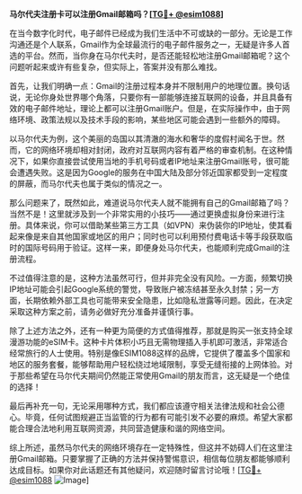 **马尔代夫注册卡可以注册Gmail邮箱吗？[[TG💪+ @esim1088](https://t.me/s/esim1088)]**

在当今数字化时代，电子邮件已经成为我们生活中不可或缺的一部分。无论是工作沟通还是个人联系，Gmail作为全球最流行的电子邮件服务之一，无疑是许多人首选的平台。然而，当你身在马尔代夫时，是否还能轻松地注册Gmail邮箱呢？这个问题听起来或许有些复杂，但实际上，答案并没有那么难找。

首先，让我们明确一点：Gmail的注册过程本身并不限制用户的地理位置。换句话说，无论你身处世界哪个角落，只要你有一部能够连接互联网的设备，并且具备有效的电子邮件地址，理论上都可以注册Gmail账户。但是，在实际操作中，由于网络环境、政策法规以及技术手段的影响，某些地区可能会遇到一些额外的障碍。

以马尔代夫为例，这个美丽的岛国以其清澈的海水和奢华的度假村闻名于世。然而，它的网络环境却相对封闭，政府对互联网内容有着严格的审查机制。在这种情况下，如果你直接尝试使用当地的手机号码或者IP地址来注册Gmail账号，很可能会遭遇失败。这是因为Google的服务在中国大陆及部分邻近国家都受到一定程度的屏蔽，而马尔代夫也属于类似的情况之一。

那么问题来了，既然如此，难道说马尔代夫人就不能拥有自己的Gmail邮箱了吗？当然不是！这里就涉及到一个非常实用的小技巧——通过更换虚拟身份来进行注册。具体来说，你可以借助某些第三方工具（如VPN）来伪装你的IP地址，使其看起来像是来自其他国家或地区的用户；同时也可以利用预付费电话卡等手段获取临时的国际号码用于验证。这样一来，即便身处马尔代夫，也能顺利完成Gmail的注册流程。

不过值得注意的是，这种方法虽然可行，但并非完全没有风险。一方面，频繁切换IP地址可能会引起Google系统的警觉，导致账户被冻结甚至永久封禁；另一方面，长期依赖外部工具也可能带来安全隐患，比如隐私泄露等问题。因此，在决定采取这种方案之前，请务必做好充分准备并谨慎行事。

除了上述方法之外，还有一种更为简便的方式值得推荐，那就是购买一张支持全球漫游功能的eSIM卡。这种卡片体积小巧且无需物理插入手机即可激活，非常适合经常旅行的人士使用。特别是像ESIM1088这样的品牌，它提供了覆盖多个国家和地区的服务套餐，能够帮助用户轻松绕过地域限制，享受无缝衔接的上网体验。对于那些希望在马尔代夫期间仍然能正常使用Gmail的朋友而言，这无疑是一个绝佳的选择！

最后再补充一句，无论采用哪种方式，我们都应该遵守相关法律法规和社会公德心。毕竟，任何试图规避正当监管的行为都有可能引发不必要的麻烦。希望大家都能合理合法地利用互联网资源，共同营造健康和谐的网络空间。

综上所述，虽然马尔代夫的网络环境存在一定特殊性，但这并不妨碍人们在这里注册Gmail邮箱。只要掌握了正确的方法并保持警惕意识，相信每位朋友都能够顺利达成目标。如果你对此话题还有其他疑问，欢迎随时留言讨论哦！[[TG💪+ @esim1088](https://t.me/s/esim1088) ![Image](https://i.postimg.cc/4NQfJmqS/Snipaste-2025-05-13-00-14-12.png)]